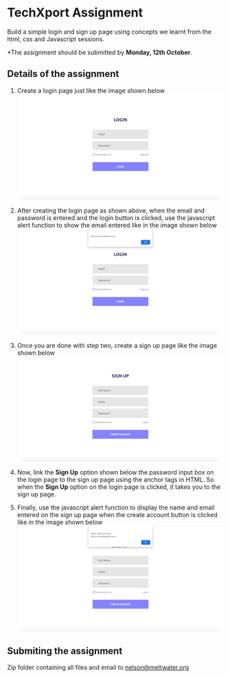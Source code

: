 # TechXport Assignment

Build a simple login and sign up page using concepts we learnt from the html, css and Javascript sessions.  

*The assignment should be submitted by **Monday, 12th October**.

## Details of the assignment

1. Create a login page just like the image shown below  ![GitHub Logo](/login_page.png)

1. After creating the login page as shown above, when the email and password is entered and the login button is clicked, use the javascript alert function to show the email entered like in the image shown below  ![GitHub Logo](/login_and_popup.png)

1. Once you are done with step two, create a sign up page like the image shown below  ![GitHub Logo](/sign_up.png)

1. Now, link the **Sign Up** option shown below the password input box on the login page to the sign up page using the anchor tags in HTML. So when the **Sign Up** option on the login page is clicked, it takes you to the sign up page.

1. Finally, use the javascript alert function to display the name and email entered on the sign up page when the create account button is clicked like in the image shown below  ![GitHub Logo](/sign_up_and_popup.png)

## Submiting the assignment
Zip folder containing all files and email to nelson@meltwater.org

